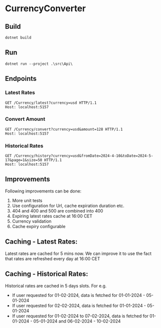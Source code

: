 # CurrencyConverter

## Build
```
dotnet build
```

## Run
```
dotnet run --project .\src\Api\
```

## Endpoints

### Latest Rates
```
GET /Currency/latest?currency=usd HTTP/1.1
Host: localhost:5157
```

### Convert Amount
```
GET /Currency/convert?currency=usd&amount=128 HTTP/1.1
Host: localhost:5157
```

### Historical Rates
```
GET /Currency/history?currency=usd&fromDate=2024-4-10&toDate=2024-5-17&page=1&size=50 HTTP/1.1
Host: localhost:5157
```

## Improvements
Following improvements can be done:
1. More unit tests
2. Use configuration for Url, cache expiration duration etc.
3. 404 and 400 and 500 are combined into 400
4. Expiring latest rates cache at 16:00 CET
5. Currency validation
6. Cache expiry configurable

## Caching - Latest Rates:
Latest rates are cached for 5 mins now. We can improve it to use the fact that rates are refreshed every day at 16:00 CET

## Caching - Historical Rates:
Historical rates are cached in 5 days slots. For e.g.
- If user requested for 01-02-2024, data is fetched for 01-01-2024 - 05-01-2024
- If user requested for 02-02-2024, data is fetched for 01-01-2024 - 05-01-2024
- If user requested for 01-02-2024 to 07-02-2024, data is fetched for 01-01-2024 - 05-01-2024 and 06-02-2024 - 10-02-2024
